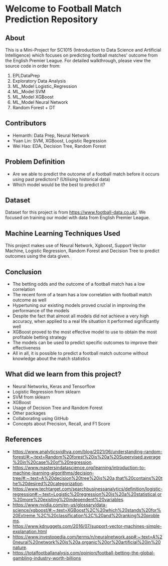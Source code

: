 # Welcome to Football Match Prediction Repository

## About
This is a Mini-Project for SC1015 (Introduction to Data Science and Artificial Intelligence) which focuses on predicting football matches' outcome from the English Premier League. For detailed walkthrough, please view the source code in order from:

1. EPLDataPrep
2. Exploratory Data Analysis
3. ML_Model Logistic_Regression
4. ML_Model SVM
5. ML_Model XGBoost
6. ML_Model Neural Network
7. Random Forest + DT

## Contributors
- Hemanth: Data Prep, Neural Network
- Yuan Lin: SVM, XGBoost, Logistic Regression
- Wei Hao: EDA, Decision Tree, Random Forest

## Problem Definition
- Are we able to predict the outcome of a football match before it occurs using past predictors? (Utilising historical data)
- Which model would be the best to predict it?

## Dataset
Dataset for this project is from  https://www.football-data.co.uk/. We focused on training our model with data from English Premier League.

## Machine Learning Techniques Used
This project makes use of Neural Network, Xgboost, Support Vector Machine, Logistic Regression, Random Forest and Decision Tree to predict outcomes using the data given.

## Conclusion
- The betting odds and the outcome of a football match has a low correlation
- The recent form of a team has a low correlation with football match outcome as well
- Hypertuning our existing models proved crucial in improving the performance of the models
- Despite the fact that almost all models did not achieve a very high accuracy, when applied to a real life situation it performed significantly well 
- XGBoost proved to the most effective model to use to obtain the most profitable betting strategy
- The models can be used to predict specific outcomes to improve their effectiveness
- All in all, it is possible to predict a football match outcome without knowledge about the match statistics 

## What did we learn from this project?
- Neural Networks, Keras and Tensorflow
- Logistic Regression from sklearn
- SVM from sklearn
- XGBoost
- Usage of Decision Tree and Random Forest
- Other packages 
- Collaborating using GitHub
- Concepts about Precision, Recall, and F1 Score

## References
- https://www.analyticsvidhya.com/blog/2021/06/understanding-random-forest/#:~:text=Random%20forest%20is%20a%20Supervised,average%20in%20case%20of%20regression.
- https://www.mastersindatascience.org/learning/introduction-to-machine-learning-algorithms/decision-tree/#:~:text=A%20decision%20tree%20is%20a,that%20contains%20the%20desired%20categorization.
- https://www.techtarget.com/searchbusinessanalytics/definition/logistic-regression#:~:text=Logistic%20regression%20is%20a%20statistical,or%20more%20existing%20independent%20variables.
- https://www.nvidia.com/en-us/glossary/data-science/xgboost/#:~:text=XGBoost%2C%20which%20stands%20for%20Extreme,%2C%20classification%2C%20and%20ranking%20problems.
- https://www.kdnuggets.com/2016/07/support-vector-machines-simple-explanation.html
- https://www.investopedia.com/terms/n/neuralnetwork.asp#:~:text=A%20neural%20network%20is%20a,organic%20or%20artificial%20in%20nature.
- https://totalfootballanalysis.com/opinion/football-betting-the-global-gambling-industry-worth-billions

